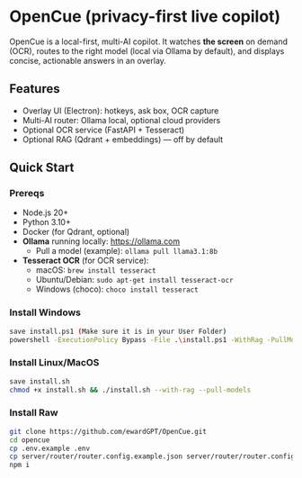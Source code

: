 # OpenCue (privacy-first live copilot)

OpenCue is a local-first, multi-AI copilot. It watches **the screen** on demand (OCR), routes to the right model (local via Ollama by default), and displays concise, actionable answers in an overlay.

## Features
- Overlay UI (Electron): hotkeys, ask box, OCR capture
- Multi-AI router: Ollama local, optional cloud providers
- Optional OCR service (FastAPI + Tesseract)
- Optional RAG (Qdrant + embeddings) — off by default

## Quick Start

### Prereqs
- Node.js 20+
- Python 3.10+
- Docker (for Qdrant, optional)
- **Ollama** running locally: https://ollama.com
  - Pull a model (example): `ollama pull llama3.1:8b`
- **Tesseract OCR** (for OCR service):
  - macOS: `brew install tesseract`
  - Ubuntu/Debian: `sudo apt-get install tesseract-ocr`
  - Windows (choco): `choco install tesseract`
### Install Windows
```bash
save install.ps1 (Make sure it is in your User Folder)
powershell -ExecutionPolicy Bypass -File .\install.ps1 -WithRag -PullModels
```
### Install Linux/MacOS
```bash
save install.sh
chmod +x install.sh && ./install.sh --with-rag --pull-models
```
### Install Raw
```bash
git clone https://github.com/ewardGPT/OpenCue.git
cd opencue
cp .env.example .env
cp server/router/router.config.example.json server/router/router.config.json
npm i
```
